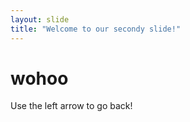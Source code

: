 ```yaml
---
layout: slide
title: "Welcome to our secondy slide!"
---
```

<h1>wohoo</h1>
Use the left arrow to go back!
